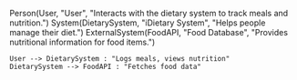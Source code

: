   Person(User, "User", "Interacts with the dietary system to track meals and nutrition.")
    System(DietarySystem, "iDietary System", "Helps people manage their diet.")
    ExternalSystem(FoodAPI, "Food Database", "Provides nutritional information for food items.")
    
    User --> DietarySystem : "Logs meals, views nutrition"
    DietarySystem --> FoodAPI : "Fetches food data"
